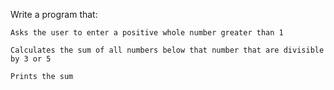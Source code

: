 Write a program that:

    Asks the user to enter a positive whole number greater than 1

    Calculates the sum of all numbers below that number that are divisible by 3 or 5

    Prints the sum
